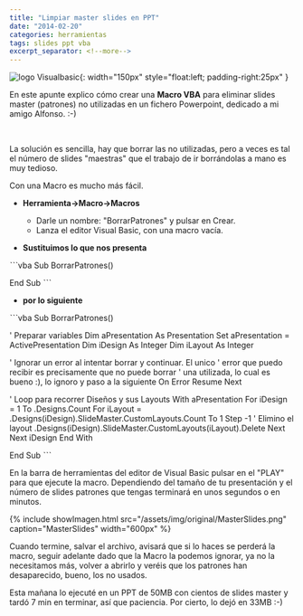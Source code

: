 ```yaml
---
title: "Limpiar master slides en PPT"
date: "2014-02-20"
categories: herramientas
tags: slides ppt vba
excerpt_separator: <!--more-->
---
```




![logo Visualbasic](/assets/img/posts/logo-vg.svg){: width="150px" style="float:left; padding-right:25px" } 

En este apunte explico cómo crear una **Macro VBA** para eliminar slides master (patrones) no utilizadas en un fichero Powerpoint, dedicado a mi amigo Alfonso. :-)

<br clear="left"/>
<!--more-->


La solución es sencilla, hay que borrar las no utilizadas, pero a veces es tal el número de slides "maestras" que el trabajo de ir borrándolas a mano es muy tedioso.

Con una Macro es mucho más fácil.

- **Herramienta->Macro->Macros**

    - Darle un nombre: "BorrarPatrones" y pulsar en Crear.
    - Lanza el editor Visual Basic, con una macro vacía.

- **Sustituimos lo que nos presenta**

ˋˋˋvba
Sub BorrarPatrones()

End Sub
ˋˋˋ 

- **por lo siguiente**

ˋˋˋvba
Sub BorrarPatrones() 

' Preparar variables 
Dim aPresentation As Presentation 
Set aPresentation = ActivePresentation
Dim iDesign As Integer 
Dim iLayout As Integer 

' Ignorar un error al intentar borrar y continuar. El unico 
' error que puedo recibir es precisamente que no puede borrar 
' una utilizada, lo cual es bueno :), lo ignoro y paso a la siguiente 
On Error Resume Next 

' Loop para recorrer Diseños y sus Layouts 
With aPresentation 
    For iDesign = 1 To .Designs.Count 
        For iLayout = .Designs(iDesign).SlideMaster.CustomLayouts.Count To 1 Step -1 
            ' Elimino el layout 
            .Designs(iDesign).SlideMaster.CustomLayouts(iLayout).Delete 
        Next 
    Next iDesign 
End With 

End Sub
ˋˋˋ

En la barra de herramientas del editor de Visual Basic pulsar en el "PLAY" para que ejecute la macro. Dependiendo del tamaño de tu presentación y el número de slides patrones que tengas terminará en unos segundos o en minutos.

{% include showImagen.html
    src="/assets/img/original/MasterSlides.png"
    caption="MasterSlides"
    width="600px"
    %}

Cuando termine, salvar el archivo, avisará que si lo haces se perderá la macro, seguir adelante dado que la Macro la podemos ignorar, ya no la necesitamos más, volver a abrirlo y veréis que los patrones han desaparecido, bueno, los no usados. 

Esta mañana lo ejecuté en un PPT de 50MB con cientos de slides master y tardó 7 min en terminar, así que paciencia. Por cierto, lo dejó en 33MB :-)


